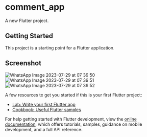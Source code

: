 # comment_app

A new Flutter project.

## Getting Started

This project is a starting point for a Flutter application.

## Screenshot
![WhatsApp Image 2023-07-29 at 07 39 50](https://github.com/Atulp12/Comment_app/assets/107379234/ce4b5ca1-9b15-4a9e-9bab-9405fb0b941c)
![WhatsApp Image 2023-07-29 at 07 39 51](https://github.com/Atulp12/Comment_app/assets/107379234/9b2c3ea1-fee8-4ba1-bdb0-5a621c45189b)
![WhatsApp Image 2023-07-29 at 07 39 52](https://github.com/Atulp12/Comment_app/assets/107379234/5c31a560-77de-4e78-bd77-e3bcdcd8cb69)


A few resources to get you started if this is your first Flutter project:

- [Lab: Write your first Flutter app](https://docs.flutter.dev/get-started/codelab)
- [Cookbook: Useful Flutter samples](https://docs.flutter.dev/cookbook)

For help getting started with Flutter development, view the
[online documentation](https://docs.flutter.dev/), which offers tutorials,
samples, guidance on mobile development, and a full API reference.
